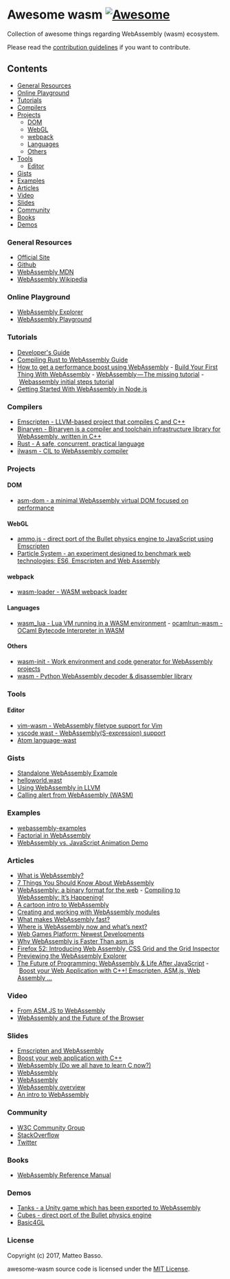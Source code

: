 # Awesome wasm [![Awesome](https://cdn.rawgit.com/sindresorhus/awesome/d7305f38d29fed78fa85652e3a63e154dd8e8829/media/badge.svg)](https://github.com/sindresorhus/awesome)

Collection of awesome things regarding WebAssembly (wasm) ecosystem.

Please read the [contribution guidelines](CONTRIBUTING.md) if you want to contribute.

## Contents

- [General Resources](#general-resources)
- [Online Playground](#online-playground)
- [Tutorials](#tutorials)
- [Compilers](#compilers)
- [Projects](#projects)
  - [DOM](#dom)
  - [WebGL](#webgl)
  - [webpack](#webpack)
  - [Languages](#languages)
  - [Others](#others)
- [Tools](#tools)
  - [Editor](#editor)
- [Gists](#gists)
- [Examples](#examples)
- [Articles](#articles)
- [Video](#video)
- [Slides](#slides)
- [Community](#community)
- [Books](#books)
- [Demos](#demos)

### General Resources
- [Official Site](http://webassembly.org/)
- [Github](https://github.com/webassembly)
- [WebAssembly MDN](https://developer.mozilla.org/en-US/docs/WebAssembly)
- [WebAssembly Wikipedia](https://en.wikipedia.org/wiki/WebAssembly)

### Online Playground
- [WebAssembly Explorer](https://mbebenita.github.io/WasmExplorer/)
- [WebAssembly Playground](http://ast.run/)

### Tutorials
- [Developer's Guide](http://webassembly.org/getting-started/developers-guide/)
- [Compiling Rust to WebAssembly Guide](https://hackernoon.com/compiling-rust-to-webassembly-guide-411066a69fde)
- [How to get a performance boost using WebAssembly](https://hackernoon.com/how-to-get-a-performance-boost-using-webassembly-8844ec6dd665)
- [Build Your First Thing With WebAssembly](http://cultureofdevelopment.com/blog/build-your-first-thing-with-web-assembly/)
- [WebAssembly — The missing tutorial](https://medium.com/@MadsSejersen/webassembly-the-missing-tutorial-95f8580b08ba)
- [Webassembly initial steps tutorial](https://tutorials.technology/tutorials/11-webassembly-initial-steps-tutorial.html)
- [Getting Started With WebAssembly in Node.js](http://thecodebarbarian.com/getting-started-with-webassembly-in-node.js.html)

### Compilers
- [Emscripten - LLVM-based project that compiles C and C++](http://kripken.github.io/emscripten-site/)
- [Binaryen - Binaryen is a compiler and toolchain infrastructure library for WebAssembly, written in C++](https://github.com/WebAssembly/binaryen)
- [Rust - A safe, concurrent, practical language](https://blog.rust-lang.org/2016/12/22/Rust-1.14.html)
- [ilwasm - CIL to WebAssembly compiler](https://github.com/kg/ilwasm)

### Projects

#### DOM
- [asm-dom - a minimal WebAssembly virtual DOM focused on performance](https://github.com/mbasso/asm-dom)

#### WebGL
- [ammo.js - direct port of the Bullet physics engine to JavaScript using Emscripten](https://github.com/kripken/ammo.js)
- [Particle System - an experiment designed to benchmark web technologies: ES6, Emscripten and Web Assembly](https://github.com/leefsmp/Particle-System)

#### webpack
- [wasm-loader - WASM webpack loader](https://github.com/ballercat/wasm-loader)

#### Languages
- [wasm_lua - Lua VM running in a WASM environment](https://github.com/vvanders/wasm_lua)
- [ocamlrun-wasm - OCaml Bytecode Interpreter in WASM](https://github.com/sebmarkbage/ocamlrun-wasm)

#### Others
- [wasm-init - Work environment and code generator for WebAssembly projects](https://github.com/shamadee/wasm-init)
- [wasm - Python WebAssembly decoder & disassembler library](https://github.com/athre0z/wasm)

### Tools

#### Editor
- [vim-wasm - WebAssembly filetype support for Vim](https://github.com/rhysd/vim-wasm)
- [vscode wast -
WebAssembly(S-expression) support](https://marketplace.visualstudio.com/items?itemName=ukyo.wast)
- [Atom language-wast](https://atom.io/packages/language-wast)

### Gists
- [Standalone WebAssembly Example](https://gist.github.com/kripken/59c67556dc03bb6d57052fedef1e61ab)
- [helloworld.wast](https://gist.github.com/icefox/e58d23e860a0b525e0044cac120f667b)
- [Using WebAssembly in LLVM](https://gist.github.com/yurydelendik/4eeff8248aeb14ce763e)
- [Calling alert from WebAssembly (WASM)](https://gist.github.com/cure53/f4581cee76d2445d8bd91f03d4fa7d3b)

### Examples
- [webassembly-examples](https://github.com/mdn/webassembly-examples)
- [Factorial in WebAssembly](http://www.hellorust.com/emscripten/wasm-fact/)
- [WebAssembly vs. JavaScript Animation Demo](https://github.com/sessamekesh/wasm-3d-animation-demo)

### Articles
- [What is WebAssembly?](https://medium.com/javascript-scene/what-is-webassembly-the-dawn-of-a-new-era-61256ec5a8f6)
- [7 Things You Should Know About WebAssembly](https://auth0.com/blog/7-things-you-should-know-about-web-assembly/)
- [WebAssembly: a binary format for the web](http://2ality.com/2015/06/web-assembly.html)
- [Compiling to WebAssembly: It’s Happening!](https://hacks.mozilla.org/2015/12/compiling-to-webassembly-its-happening/)
- [A cartoon intro to WebAssembly](https://hacks.mozilla.org/2017/02/a-cartoon-intro-to-webassembly/)
- [Creating and working with WebAssembly modules](https://hacks.mozilla.org/2017/02/creating-and-working-with-webassembly-modules/)
- [What makes WebAssembly fast?](https://hacks.mozilla.org/2017/02/what-makes-webassembly-fast/)
- [Where is WebAssembly now and what’s next?](https://hacks.mozilla.org/2017/02/where-is-webassembly-now-and-whats-next/)
- [Web Games Platform: Newest Developments](https://hacks.mozilla.org/2017/03/web-games-platform-newest-developments/)
- [Why WebAssembly is Faster Than asm.js](https://hacks.mozilla.org/2017/03/why-webassembly-is-faster-than-asm-js/)
- [Firefox 52: Introducing Web Assembly, CSS Grid and the Grid Inspector](https://hacks.mozilla.org/2017/03/firefox-52-introducing-web-assembly-css-grid-and-the-grid-inspector/)
- [Previewing the WebAssembly Explorer](https://hacks.mozilla.org/2017/03/previewing-the-webassembly-explorer/)
- [The Future of Programming: WebAssembly & Life After JavaScript](https://www.sitepoint.com/future-programming-webassembly-life-after-javascript/)
- [Boost your Web Application with C++! Emscripten, ASM.js, Web Assembly ...](http://adndevblog.typepad.com/cloud_and_mobile/2016/07/boost-your-web-application-with-c-emscripten-asmjs-web-assembly-.html)

### Video
- [From ASM.JS to WebAssembly](https://brendaneich.com/2015/06/from-asm-js-to-webassembly/)
- [WebAssembly and the Future of the Browser](https://www.youtube.com/watch?v=AIFmOwRbXao)

### Slides
- [Emscripten and WebAssembly](https://kripken.github.io/talks/wasm.html)
- [Boost your web application with C++](https://leefsmp.github.io/Particle-System/slides/index.html)
- [WebAssembly
(Do we all have to learn C now?)](http://callahad.github.io/tccc20-wasm/slides/#/)
- [WebAssembly](https://wasm.int64ago.org/#/)
- [WebAssembly](https://marianoguerra.github.io/ricardo-forth/resources/slides.html#/webassembly)
- [WebAssembly overview](https://www.slideshare.net/ValeriiaMaliarenko/web-assembly-overview-by-mikhail-sorokovsky)
- [An intro to WebAssembly](https://www.slideshare.net/danlbudden/an-introduction-to-webassembly)

### Community
- [W3C Community Group](https://www.w3.org/community/webassembly/)
- [StackOverflow](https://stackoverflow.com/questions/tagged/webassembly)
- [Twitter](https://twitter.com/webassemblynews)

### Books
- [WebAssembly Reference Manual](https://github.com/sunfishcode/wasm-reference-manual)

### Demos
- [Tanks - a Unity game which has been exported to WebAssembly ](http://webassembly.org/demo/Tanks/)
- [Cubes - direct port of the Bullet physics engine](http://kripken.github.io/ammo.js/examples/webgl_demo/ammo.wasm.html)
- [Basic4GL](http://basic4gl.net/mobile/Development/webasm/basic4gl.html)

### License
Copyright (c) 2017, Matteo Basso.

awesome-wasm source code is licensed under the [MIT License](https://github.com/mbasso/awesome-wasm/blob/master/LICENSE.md).
